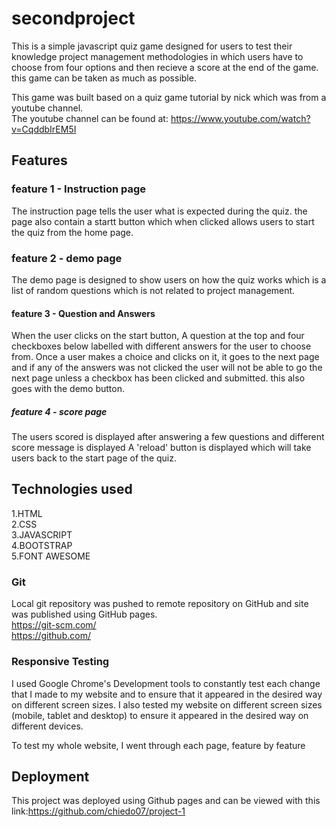 # secondproject
This is a simple javascript quiz game designed for users to test their knowledge project management methodologies
in which users have to choose from four options and then recieve a score at the end of the game. this game can be taken
as much as possible.

This game was built based on a quiz game tutorial by nick which was from a youtube channel.
<br> The youtube channel can be found at: https://www.youtube.com/watch?v=CqddbIrEM5I
## Features
### feature 1 - Instruction page
The instruction page tells the user what is expected during the quiz. the page also contain a startt button
which when clicked allows users to start the quiz from the home page.
### feature 2 - demo page
The demo page is designed to show users on how the quiz works which is a list of random questions 
which is not related to project management.
#### feature 3 - Question and Answers
When the user clicks on the start button, A question at the top and four checkboxes below labelled with different answers for the user to choose from.
Once a user makes a choice and clicks on it, it goes to the next page and if any of the answers was not clicked the user
will not be able to go the next page unless a checkbox has been clicked and submitted. this also goes with the demo button.
##### feature 4 - score page
The users scored is displayed after answering a few questions and different score message is displayed
A 'reload' button is displayed which will take users back to the start page of the quiz.
## Technologies used
1.HTML <br>
2.CSS  <br>
3.JAVASCRIPT <br>
4.BOOTSTRAP <br>
5.FONT AWESOME <br>
### Git
Local git repository was pushed to remote repository on GitHub and site was published using GitHub pages.
<br> https://git-scm.com/
<br>https://github.com/
### Responsive Testing

I used Google Chrome's Development tools to constantly test each change that I made to my website and to ensure that it appeared in the desired way on different screen sizes. 
I also tested my website on different screen sizes (mobile, tablet and desktop) to ensure it appeared in the desired way on different devices.

To test my whole website, I went through each page, feature by feature
## Deployment
This project was deployed using Github pages and can be viewed with this link:https://github.com/chiedo07/project-1


